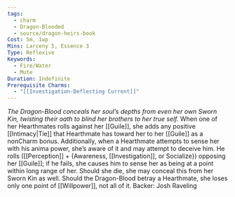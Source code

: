 ```yaml
---
tags:
  - charm
  - Dragon-Blooded
  - source/dragon-heirs-book
Cost: 5m, 1wp
Mins: Larceny 5, Essence 3
Type: Reflexive
Keywords:
  - Fire/Water
  - Mute
Duration: Indefinite
Prerequisite Charms:
  - "[[Investigation-Deflecting Current]]"
---
```

*The Dragon-Blood conceals her soul’s depths from even her own Sworn Kin, twisting their oath to blind her brothers to her true self.*
When one of her Hearthmates rolls against her [[Guile]], she adds any positive [[Intimacy|Tie]] that Hearthmate has toward her to her [[Guile]] as a nonCharm bonus.
Additionally, when a Hearthmate attempts to sense her with his anima power, she’s aware of it and may attempt to deceive him. He rolls ([[Perception]] + {Awareness, [[Investigation]], or Socialize}) opposing her [[Guile]]; if he fails, she causes him to sense her as being at a point within long range of her. Should she die, she may conceal this from her Sworn Kin as well.
Should the Dragon-Blood betray a Hearthmate, she loses only one point of [[Willpower]], not all of it.
Backer: Josh Raveling